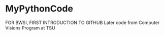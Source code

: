 # MyPythonCode
FOR BWSI, FIRST INTRODUCTION TO GITHUB
Later code from Computer Visions Program at TSU
